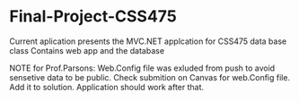 # Final-Project-CSS475
Current aplication presents the MVC.NET applcation for CSS475 data base class
Contains web app and the database



NOTE for Prof.Parsons: Web.Config file was exluded from push to avoid sensetive data to be public. Check submition on Canvas for web.Config file. Add it to solution. Application should work after that. 
